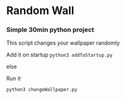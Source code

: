 # Random Wall

### Simple 30min python project

This script changes your wallpaper randomly

 
Add it on startup 
``
python3 addToStartup.py
``

else 

Run it 

``
python3 changeWallpaper.py
``

